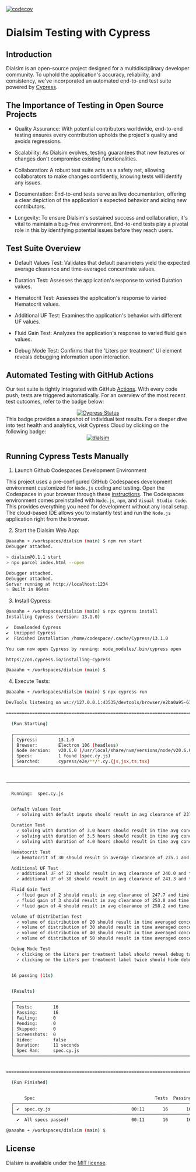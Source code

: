 [![codecov](https://codecov.io/gh/aaaahn/dialsim/graph/badge.svg?token=Y3WU4240QS)](https://codecov.io/gh/aaaahn/dialsim)

# Dialsim Testing with Cypress


## Introduction
Dialsim is an open-source project designed for a multidisciplinary developer community. To uphold the application's accuracy, reliability, and consistency, we've incorporated an automated end-to-end test suite powered by [Cypress](https://www.cypress.io/).


## The Importance of Testing in Open Source Projects

* Quality Assurance: With potential contributors worldwide, end-to-end testing ensures every contribution upholds the project's quality and avoids regressions.

* Scalability: As Dialsim evolves, testing guarantees that new features or changes don't compromise existing functionalities.

* Collaboration: A robust test suite acts as a safety net, allowing collaborators to make changes confidently, knowing tests will identify any issues.

* Documentation: End-to-end tests serve as live documentation, offering a clear depiction of the application's expected behavior and aiding new contributors.

* Longevity: To ensure Dialsim's sustained success and collaboration, it's vital to maintain a bug-free environment. End-to-end tests play a pivotal role in this by identifying potential issues before they reach users.


## Test Suite Overview

* Default Values Test: Validates that default parameters yield the expected average clearance and time-averaged concentrate values.

* Duration Test: Assesses the application's response to varied Duration values.

* Hematocrit Test: Assesses the application's response to varied Hematocrit values.

* Additional UF Test: Examines the application's behavior with different UF values.

* Fluid Gain Test: Analyzes the application's response to varied fluid gain values.

* Debug Mode Test: Confirms that the 'Liters per treatment' UI element reveals debugging information upon interaction.

## Automated Testing with GitHub Actions

Our test suite is tightly integrated with GitHub [Actions](https://docs.github.com/en/actions/learn-github-actions). With every code push, tests are triggered automatically. For an overview of the most recent test outcomes, refer to the badge below: <center> [![Cypress Status](https://github.com/aaaahn/dialsim/actions/workflows/main.yml/badge.svg)](https://github.com/aaaahn/dialsim/actions/workflows/main.yml) </center> This badge provides a snapshot of individual test results.  For a deeper dive into test health and analytics, visit Cypress Cloud by clicking on the following badge: <center> [![dialsim](https://img.shields.io/endpoint?url=https://cloud.cypress.io/badge/simple/xz8xtb&style=plastic&logo=cypress)](https://cloud.cypress.io/projects/xz8xtb/runs)
</center>

## Running Cypress Tests Manually

1. Launch Github Codespaces Development Environment

This project uses a pre-configured GitHub Codespaces development environment customized for `Node.js` coding and testing.  Open the Codespaces in your browser through these [instructions](https://docs.github.com/en/codespaces/developing-in-codespaces/opening-an-existing-codespace).  The Codespaces environment comes preinstalled with `Node.js`, `npm`, and `Visual Studio Code`. This provides everything you need for development without any local setup. The cloud-based IDE allows you to instantly test and run the `Node.js` application right from the browser.

2. Start the Dialsim Web App:

```bash
@aaaahn ➜ /workspaces/dialsim (main) $ npm run start
Debugger attached.

> dialsim@0.1.1 start
> npx parcel index.html --open

Debugger attached.
Debugger attached.
Server running at http://localhost:1234
✨ Built in 864ms
```

3. Install Cypress:

```bash
@aaaahn ➜ /workspaces/dialsim (main) $ npx cypress install
Installing Cypress (version: 13.1.0)

✔  Downloaded Cypress
✔  Unzipped Cypress
✔  Finished Installation /home/codespace/.cache/Cypress/13.1.0

You can now open Cypress by running: node_modules/.bin/cypress open

https://on.cypress.io/installing-cypress

@aaaahn ➜ /workspaces/dialsim (main) $ 

```

4. Execute Tests:

```bash
@aaaahn ➜ /workspaces/dialsim (main) $ npx cypress run

DevTools listening on ws://127.0.0.1:43535/devtools/browser/e2ba0a95-61cd-4013-906e-98d93388cfa7

====================================================================================================

  (Run Starting)

  ┌────────────────────────────────────────────────────────────────────────────────────────────────┐
  │ Cypress:        13.1.0                                                                         │
  │ Browser:        Electron 106 (headless)                                                        │
  │ Node Version:   v20.6.0 (/usr/local/share/nvm/versions/node/v20.6.0/bin/node)                  │
  │ Specs:          1 found (spec.cy.js)                                                           │
  │ Searched:       cypress/e2e/**/*.cy.{js,jsx,ts,tsx}                                            │
  └────────────────────────────────────────────────────────────────────────────────────────────────┘


────────────────────────────────────────────────────────────────────────────────────────────────────
                                                                                                    
  Running:  spec.cy.js                                                                      (1 of 1)


  Default Values Test
    ✓ solving with default inputs should result in avg clearance of 237.2 and avg concentrate of 53.06 (618ms)

  Duration Test
    ✓ solving with duration of 3.0 hours should result in time avg concentrate of 57.19 (875ms)
    ✓ solving with duration of 3.5 hours should result in time avg concentrate of 50.96 (841ms)
    ✓ solving with duration of 4.0 hours should result in time avg concentrate of 46.29 (854ms)

  Hematocrit Test
    ✓ hematocrit of 30 should result in average clearance of 235.1 and time avg concentrate of 53.48 (532ms)

  Additional UF Test
    ✓ additional UF of 23 should result in avg clearance of 240.0 and time avg concentrate of 52.63 (659ms)
    ✓ additional UF of 30 should result in avg clearance of 241.3 and time avg concentrate of 52.43 (784ms)

  Fluid Gain Test
    ✓ fluid gain of 2 should result in avg clearance of 247.7 and time avg concentrate of 51.43 (706ms)
    ✓ fluid gain of 3 should result in avg clearance of 253.0 and time avg concentrate of 50.56 (705ms)
    ✓ fluid gain of 4 should result in avg clearance of 258.2 and time avg concentrate of 49.64 (706ms)

  Volume of Distribution Test
    ✓ volume of distribution of 20 should result in time averaged concentrate value of 65.98 (640ms)
    ✓ volume of distribution of 30 should result in time averaged concentrate value of 55.76 (648ms)
    ✓ volume of distribution of 40 should result in time averaged concentrate value of 52.27 (649ms)
    ✓ volume of distribution of 50 should result in time averaged concentrate value of 50.42 (630ms)

  Debug Mode Test
    ✓ clicking on the Liters per treatment label should reveal debug table treatmentTable (224ms)
    ✓ clicking on the Liters per treatment label twice should hide debug table treatmentTable (278ms)


  16 passing (11s)


  (Results)

  ┌────────────────────────────────────────────────────────────────────────────────────────────────┐
  │ Tests:        16                                                                               │
  │ Passing:      16                                                                               │
  │ Failing:      0                                                                                │
  │ Pending:      0                                                                                │
  │ Skipped:      0                                                                                │
  │ Screenshots:  0                                                                                │
  │ Video:        false                                                                            │
  │ Duration:     11 seconds                                                                       │
  │ Spec Ran:     spec.cy.js                                                                       │
  └────────────────────────────────────────────────────────────────────────────────────────────────┘


====================================================================================================

  (Run Finished)


       Spec                                              Tests  Passing  Failing  Pending  Skipped  
  ┌────────────────────────────────────────────────────────────────────────────────────────────────┐
  │ ✔  spec.cy.js                               00:11       16       16        -        -        - │
  └────────────────────────────────────────────────────────────────────────────────────────────────┘
    ✔  All specs passed!                        00:11       16       16        -        -        -  

@aaaahn ➜ /workspaces/dialsim (main) $ 
```

## License
Dialsim is available under the [MIT license](https://github.com/aaaahn/dialsim/blob/main/LICENSE.md).
